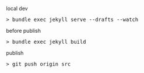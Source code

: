 local dev
<pre>
> bundle exec jekyll serve --drafts --watch
</pre>

before publish
<pre>
> bundle exec jekyll build
</pre>

publish
<pre>
> git push origin src
</pre>
